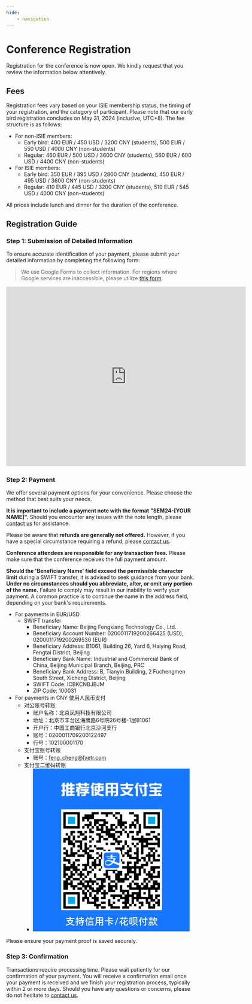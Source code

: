 ```yaml
---
hide:
    - navigation
---
```


# Conference Registration

Registration for the conference is now open. We kindly request that you review the information below attentively.

## Fees

Registration fees vary based on your ISIE membership status, the timing of your registration, and the category of participant. Please note that our early bird registration concludes on May 31, 2024 (inclusive, UTC+8). The fee structure is as follows:

- For non-ISIE members:
    - Early bird: 400 EUR / 450 USD / 3200 CNY (students), 500 EUR / 550 USD / 4000 CNY (non-students)
    - Regular: 460 EUR / 500 USD / 3600 CNY (students), 560 EUR / 600 USD / 4400 CNY (non-students)
- For ISIE members:
    - Early bird: 350 EUR / 395 USD / 2800 CNY (students), 450 EUR / 495 USD / 3600 CNY (non-students)
    - Regular: 410 EUR / 445 USD / 3200 CNY (students), 510 EUR / 545 USD / 4000 CNY (non-students)

All prices include lunch and dinner for the duration of the conference.

## Registration Guide

### Step 1: Submission of Detailed Information

To ensure accurate identification of your payment, please submit your detailed information by completing the following form:

> We use Google Forms to collect information. For regions where Google services are inaccessible, please utilize [this form](https://docs.qq.com/form/page/DSXNJR1RYblVvbGJY).


<iframe src="https://docs.google.com/forms/d/e/1FAIpQLSdgKNyBpGUemg2ZdP7lCvK22xTXS6SmS0jbMZVu9rk6YfqjFQ/viewform?embedded=true" width="640" height="480" frameborder="0" marginheight="0" marginwidth="0">Google Forms Loading...</iframe>

### Step 2: Payment

We offer several payment options for your convenience. Please choose the method that best suits your needs.

__It is important to include a payment note with the format "SEM24-\[YOUR NAME\]".__ Should you encounter any issues with the note length, please [contact us](../Contact/index.md) for assistance.

Please be aware that __refunds are generally not offered.__ However, if you have a special circumstance requiring a refund, please [contact us](../Contact/index.md).

__Conference attendees are responsible for any transaction fees.__ Please make sure that the conference receives the full payment amount.

__Should the 'Beneficiary Name' field exceed the permissible character limit__ during a SWIFT transfer, it is advised to seek guidance from your bank. __Under no circumstances should you abbreviate, alter, or omit any portion of the name.__ Failure to comply may result in our inability to verify your payment. A common practice is to continue the name in the address field, depending on your bank's requirements. 

- For payments in EUR/USD
    - SWIFT transfer
        - Beneficiary Name: Beijing Fengxiang Technology Co., Ltd.
        - Beneficiary Account Number: 0200011719200266425 (USD), 0200011719200269530 (EUR)
        - Beneficiary Address: B1061, Building 26, Yard 6, Haiying Road, Fengtai District, Beijing
        - Beneficiary Bank Name: Industrial and Commercial Bank of China, Beijing Municipal Branch, Beijing, PRC
        - Beneficiary Bank Address: B, Tianyin Building, 2 Fuchengmen South Street, Xicheng District, Beijing
        - SWIFT Code: ICBKCNBJBJM
        - ZIP Code: 100031
- For payments in CNY 使用人民币支付
    - 对公账号转账
        - 账户名称：北京凤翔科技有限公司
        - 地址：北京市丰台区海鹰路6号院26号楼-1层B1061
        - 开户行：中国工商银行北京沙河支行
        - 账号：0200011709200122497
        - 行号：102100001170
    - 支付宝账号转账
        - 账号：feng_cheng@fxetr.com
    - 支付宝二维码转账
        - ![1711510101319](image/index/1711510101319.png)

Please ensure your payment proof is saved securely.

### Step 3: Confirmation

Transactions require processing time. Please wait patiently for our confirmation of your payment. You will receive a confirmation email once your payment is received and we finish your registration process, typically within 2 or more days. Should you have any questions or concerns, please do not hesitate to [contact us](../Contact/index.md).